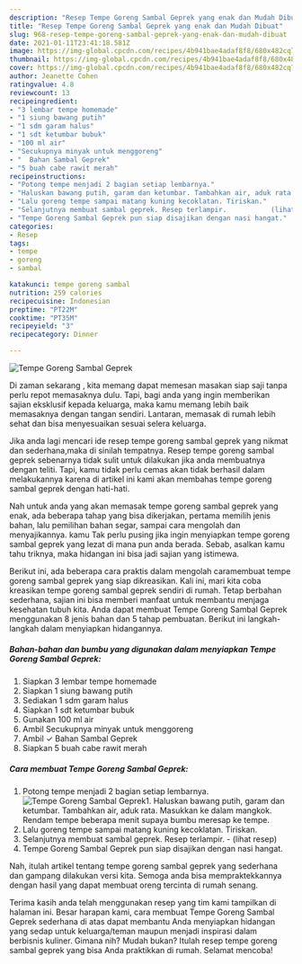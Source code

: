 ```yaml
---
description: "Resep Tempe Goreng Sambal Geprek yang enak dan Mudah Dibuat"
title: "Resep Tempe Goreng Sambal Geprek yang enak dan Mudah Dibuat"
slug: 968-resep-tempe-goreng-sambal-geprek-yang-enak-dan-mudah-dibuat
date: 2021-01-11T23:41:18.581Z
image: https://img-global.cpcdn.com/recipes/4b941bae4adaf8f8/680x482cq70/tempe-goreng-sambal-geprek-foto-resep-utama.jpg
thumbnail: https://img-global.cpcdn.com/recipes/4b941bae4adaf8f8/680x482cq70/tempe-goreng-sambal-geprek-foto-resep-utama.jpg
cover: https://img-global.cpcdn.com/recipes/4b941bae4adaf8f8/680x482cq70/tempe-goreng-sambal-geprek-foto-resep-utama.jpg
author: Jeanette Cohen
ratingvalue: 4.8
reviewcount: 13
recipeingredient:
- "3 lembar tempe homemade"
- "1 siung bawang putih"
- "1 sdm garam halus"
- "1 sdt ketumbar bubuk"
- "100 ml air"
- "Secukupnya minyak untuk menggoreng"
- "  Bahan Sambal Geprek"
- "5 buah cabe rawit merah"
recipeinstructions:
- "Potong tempe menjadi 2 bagian setiap lembarnya."
- "Haluskan bawang putih, garam dan ketumbar. Tambahkan air, aduk rata. Masukkan ke dalam mangkok. Rendam tempe beberapa menit supaya bumbu meresap ke tempe."
- "Lalu goreng tempe sampai matang kuning kecoklatan. Tiriskan."
- "Selanjutnya membuat sambal geprek. Resep terlampir.           (lihat resep)"
- "Tempe Goreng Sambal Geprek pun siap disajikan dengan nasi hangat."
categories:
- Resep
tags:
- tempe
- goreng
- sambal

katakunci: tempe goreng sambal 
nutrition: 259 calories
recipecuisine: Indonesian
preptime: "PT22M"
cooktime: "PT35M"
recipeyield: "3"
recipecategory: Dinner

---
```



![Tempe Goreng Sambal Geprek](https://img-global.cpcdn.com/recipes/4b941bae4adaf8f8/680x482cq70/tempe-goreng-sambal-geprek-foto-resep-utama.jpg)

Di zaman  sekarang , kita memang dapat memesan masakan siap saji tanpa perlu repot memasaknya dulu. Tapi, bagi anda yang ingin memberikan sajian eksklusif kepada keluarga, maka kamu memang lebih baik memasaknya dengan tangan sendiri. Lantaran, memasak di rumah lebih sehat dan bisa menyesuaikan sesuai selera keluarga.

Jika anda lagi mencari ide resep tempe goreng sambal geprek yang nikmat dan sederhana,maka di sinilah tempatnya. Resep tempe goreng sambal geprek  sebenarnya tidak sulit untuk dilakukan jika anda membuatnya dengan teliti. Tapi, kamu tidak perlu cemas akan tidak berhasil dalam melakukannya 
karena di artikel ini kami akan membahas tempe goreng sambal geprek dengan hati-hati.  



Nah untuk anda yang akan memasak tempe goreng sambal geprek yang enak, ada beberapa tahap yang bisa dikerjakan, pertama memilih jenis bahan, lalu pemilihan bahan segar, sampai cara mengolah dan menyajikannya. kamu Tak perlu pusing jika ingin menyiapkan tempe goreng sambal geprek yang lezat di mana pun anda berada. Sebab, asalkan kamu  tahu triknya, maka hidangan ini bisa jadi sajian yang istimewa.

Berikut ini, ada beberapa cara praktis  dalam mengolah caramembuat tempe goreng sambal geprek yang siap dikreasikan. Kali ini, mari kita coba kreasikan tempe goreng sambal geprek sendiri di rumah. Tetap berbahan sederhana, sajian ini bisa memberi manfaat untuk membantu menjaga kesehatan tubuh kita. Anda dapat membuat Tempe Goreng Sambal Geprek menggunakan 8 jenis bahan dan 5 tahap pembuatan. Berikut ini langkah-langkah dalam menyiapkan hidangannya.

<!--inarticleads1-->

##### Bahan-bahan dan bumbu yang digunakan dalam menyiapkan Tempe Goreng Sambal Geprek:

1. Siapkan 3 lembar tempe homemade
1. Siapkan 1 siung bawang putih
1. Sediakan 1 sdm garam halus
1. Siapkan 1 sdt ketumbar bubuk
1. Gunakan 100 ml air
1. Ambil Secukupnya minyak untuk menggoreng
1. Ambil  ✓ Bahan Sambal Geprek
1. Siapkan 5 buah cabe rawit merah




<!--inarticleads2-->

##### Cara membuat Tempe Goreng Sambal Geprek:

1. Potong tempe menjadi 2 bagian setiap lembarnya.
<img src="https://img-global.cpcdn.com/steps/7d2bef83572c1cba/160x128cq70/tempe-goreng-sambal-geprek-langkah-memasak-1-foto.jpg" alt="Tempe Goreng Sambal Geprek">1. Haluskan bawang putih, garam dan ketumbar. Tambahkan air, aduk rata. Masukkan ke dalam mangkok. Rendam tempe beberapa menit supaya bumbu meresap ke tempe.
1. Lalu goreng tempe sampai matang kuning kecoklatan. Tiriskan.
1. Selanjutnya membuat sambal geprek. Resep terlampir. -           (lihat resep)
1. Tempe Goreng Sambal Geprek pun siap disajikan dengan nasi hangat.




Nah, itulah artikel tentang  tempe goreng sambal geprek  yang sederhana dan gampang dilakukan versi kita. Semoga anda bisa mempraktekkannya dengan hasil yang dapat membuat oreng tercinta di rumah senang. 

Terima kasih anda telah menggunakan resep yang tim kami tampilkan di halaman ini. Besar harapan kami, cara membuat  Tempe Goreng Sambal Geprek sederhana di atas dapat membantu Anda menyiapkan hidangan yang sedap untuk keluarga/teman maupun menjadi inspirasi dalam berbisnis kuliner. Gimana nih? Mudah bukan? Itulah resep tempe goreng sambal geprek yang bisa Anda praktikkan di rumah. Selamat mencoba!

